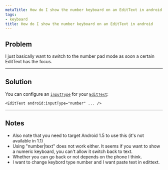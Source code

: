```yaml
---
metaTitle: How do I show the number keyboard on an EditText in android
tags:
- keyboard
title: How do I show the number keyboard on an EditText in android
---
```


## Problem

I just basically want to switch to the number pad mode as soon a certain EditText has the focus.



---

## Solution

You can configure an [`inputType`](http://developer.android.com/reference/android/R.styleable.html#Searchable_inputType) for your [`EditText`](http://developer.android.com/reference/android/widget/EditText.html):



```
<EditText android:inputType="number" ... />
```


---

## Notes

- Also note that you need to target Android 1.5 to use this (it's not available in 1.1)
- Using "number|text" does not work either. It seems if you want to show a numeric keyboard, you can't allow it switch back to text.
- Whether you can go back or not depends on the phone I think.
- I want to change keybord type number and I want paste text in edittext.
